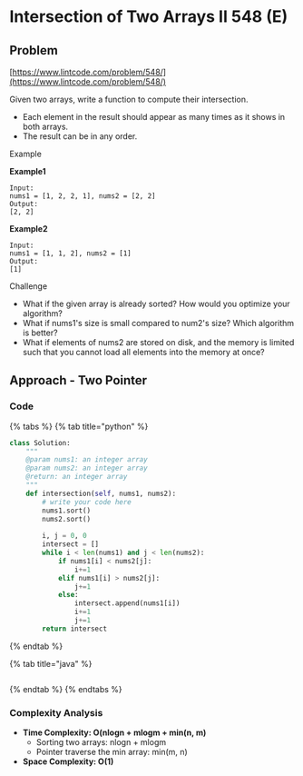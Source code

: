 # Intersection of Two Arrays II 548 (E)

## Problem

[https://www.lintcode.com/problem/548/](https://www.lintcode.com/problem/548/)

Given two arrays, write a function to compute their intersection.

* Each element in the result should appear as many times as it shows in both arrays.
* The result can be in any order.

Example

**Example1**

```
Input: 
nums1 = [1, 2, 2, 1], nums2 = [2, 2]
Output: 
[2, 2]
```

**Example2**

```
Input: 
nums1 = [1, 1, 2], nums2 = [1]
Output: 
[1]
```

Challenge

* What if the given array is already sorted? How would you optimize your algorithm?
* What if nums1's size is small compared to num2's size? Which algorithm is better?
* What if elements of nums2 are stored on disk, and the memory is limited such that you cannot load all elements into the memory at once?

## Approach - Two Pointer

### Code

{% tabs %}
{% tab title="python" %}
```python
class Solution:
    """
    @param nums1: an integer array
    @param nums2: an integer array
    @return: an integer array
    """
    def intersection(self, nums1, nums2):
        # write your code here
        nums1.sort()
        nums2.sort()
        
        i, j = 0, 0
        intersect = []
        while i < len(nums1) and j < len(nums2):
            if nums1[i] < nums2[j]:
                i+=1
            elif nums1[i] > nums2[j]:
                j+=1
            else:
                intersect.append(nums1[i])
                i+=1
                j+=1
        return intersect
```
{% endtab %}

{% tab title="java" %}
```
```
{% endtab %}
{% endtabs %}

### Complexity Analysis

* **Time Complexity: O(nlogn + mlogm + min(n, m)**
  * Sorting two arrays: nlogn + mlogm
  * Pointer traverse the min array: min(m, n)
* **Space Complexity: O(1)**

